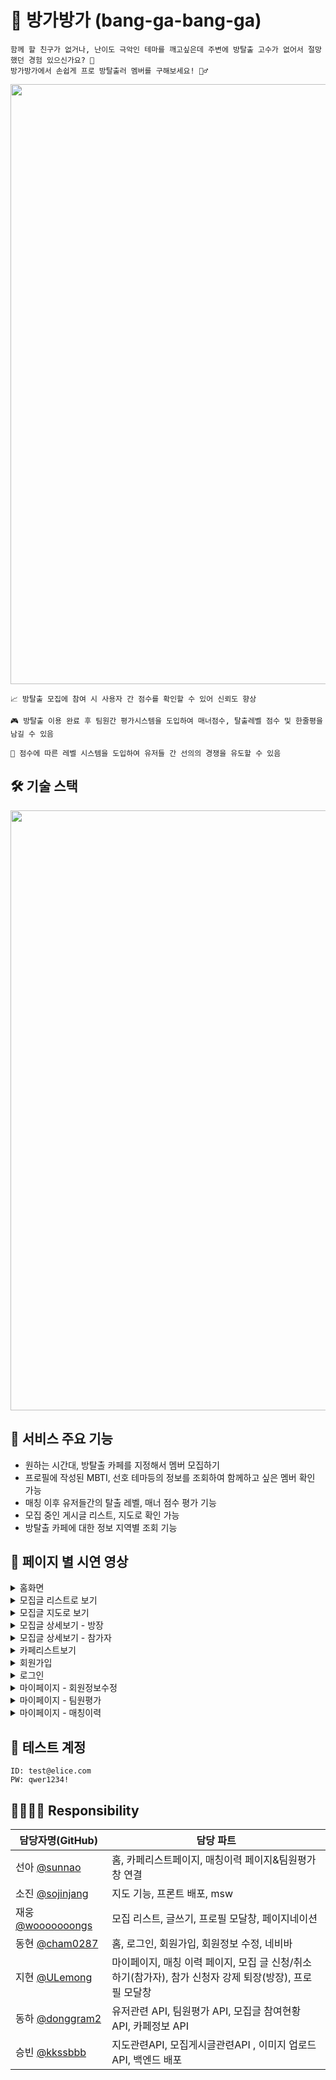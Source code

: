 # 🤗 방가방가 (bang-ga-bang-ga)

```
함께 할 친구가 없거나, 난이도 극악인 테마를 깨고싶은데 주변에 방탈출 고수가 없어서 절망했던 경험 있으신가요? 🤔
방가방가에서 손쉽게 프로 방탈출러 멤버를 구해보세요! 🧞‍♂️
```

<img src="https://user-images.githubusercontent.com/62415003/211723812-8287631d-862c-4109-aa34-76633eb408e4.gif" width="960">

```
📈 방탈출 모집에 참여 시 사용자 간 점수를 확인할 수 있어 신뢰도 향상
```

```
🎮 방탈출 이용 완료 후 팀원간 평가시스템을 도입하여 매너점수, 탈출레벨 점수 및 한줄평을 남길 수 있음
```

```
🥇 점수에 따른 레벨 시스템을 도입하여 유저들 간 선의의 경쟁을 유도할 수 있음
```

## 🛠 기술 스택

<img src="https://user-images.githubusercontent.com/62415003/211724999-cb545695-63d3-49bb-ab86-6f1ac26f0302.png" width="960">

## 🤹 서비스 주요 기능

- 원하는 시간대, 방탈출 카페를 지정해서 멤버 모집하기
- 프로필에 작성된 MBTI, 선호 테마등의 정보를 조회하여 함께하고 싶은 멤버 확인 가능
- 매칭 이후 유저들간의 탈출 레벨, 매너 점수 평가 기능
- 모집 중인 게시글 리스트, 지도로 확인 가능
- 방탈출 카페에 대한 정보 지역별 조회 기능

## 💁 페이지 별 시연 영상

<details><summary>홈화면</summary>
<img src="https://user-images.githubusercontent.com/62415003/211724032-8add13f3-bb57-43db-8215-19251293792d.gif" width="960">
</details>
<details><summary>모집글 리스트로 보기</summary>
<img src="https://user-images.githubusercontent.com/62415003/211724267-7bdb2308-9b5a-4b3e-af26-e93a058f3967.gif" width="960">
</details>
<details><summary>모집글 지도로 보기</summary>
<img src="https://github.com/sojinjang/bang-ga-bang-ga/assets/111125577/002bb562-6c04-45ff-8b26-c6a51ce71185.gif" width="960">
</details>
<details><summary>모집글 상세보기 - 방장</summary>
<img src="https://user-images.githubusercontent.com/89888075/210947134-e578aeca-7b7f-43b5-8293-9a22d701a452.gif" width="960">
</details>
<details><summary>모집글 상세보기 - 참가자</summary>
<img src="https://user-images.githubusercontent.com/89888075/210947101-5b14b22d-82a2-4668-8209-35f6494ef943.gif" width="960">
</details>
<details><summary>카페리스트보기</summary>
<img src="https://user-images.githubusercontent.com/62415003/211724311-ed721659-c302-4c03-979b-e1960aa727dd.gif" width="960">
</details>
<details><summary>회원가입</summary>
<img src="https://user-images.githubusercontent.com/62415003/211724323-d18d89b4-8ff7-4e12-9c5c-f04a4a141798.gif" width="960">
</details>
<details><summary>로그인</summary>
<img src="https://user-images.githubusercontent.com/62415003/211724336-7fb5ac59-2d14-4c16-92f1-c4fb88cc0b34.gif" width="960">
</details>
<details><summary>마이페이지 - 회원정보수정</summary>
<img src="https://user-images.githubusercontent.com/62415003/211724349-89a5d985-af72-4698-b47f-a47ab1bd76db.gif" width="960">
</details>
<details><summary>마이페이지 - 팀원평가</summary>
<img src="https://user-images.githubusercontent.com/62415003/211724824-b2dcaa22-39d9-4923-a389-655b1d685c19.gif" width="960">
</details>
<details><summary>마이페이지 - 매칭이력</summary>
<img src="https://user-images.githubusercontent.com/62415003/211724857-c18cd285-e698-4c52-9d23-487ff180a04b.gif" width="960">
</details>

## 🪪 테스트 계정

```
ID: test@elice.com
PW: qwer1234!
```

## 👨‍👩‍👦‍👦 Responsibility

| 담당자명(GitHub)                                    | 담당 파트                                                                                               |
| --------------------------------------------------- | ------------------------------------------------------------------------------------------------------- |
| 선아 [@sunnao](https://github.com/sunnao)           | 홈, 카페리스트페이지, 매칭이력 페이지&팀원평가창 연결                                                   |
| 소진 [@sojinjang](https://github.com/sojinjang)     | 지도 기능, 프론트 배포, msw                                                                             |
| 재웅 [@wooooooongs](https://github.com/wooooooongs) | 모집 리스트, 글쓰기, 프로필 모달창, 페이지네이션                                                        |
| 동현 [@cham0287](https://github.com/cham0287)       | 홈, 로그인, 회원가입, 회원정보 수정, 네비바                                                             |
| 지현 [@ULemong](https://github.com/ULemong)         | 마이페이지, 매칭 이력 페이지, 모집 글 신청/취소하기(참가자), 참가 신청자 강제 퇴장(방장), 프로필 모달창 |
| 동하 [@donggram2](https://github.com/donggram2)     | 유저관련 API, 팀원평가 API, 모집글 참여현황 API, 카페정보 API                                           |
| 승빈 [@kkssbbb](https://github.com/kkssbbb)         | 지도관련API, 모집게시글관련API , 이미지 업로드 API, 백엔드 배포                                         |
